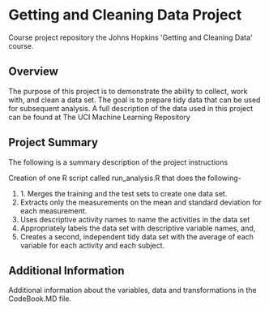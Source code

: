 <h1>Getting and Cleaning Data Project</h1>

Course project repository the Johns Hopkins 'Getting and Cleaning Data' course.

<h2>Overview</h2>

The purpose of this project is to demonstrate the ability to collect, work with, and clean a data set. The goal is to prepare tidy data that can be used for subsequent analysis. A full description of the data used in this project can be found at The UCI Machine Learning Repository

<h2>Project Summary</h2>

The following is a summary description of the project instructions

Creation of one R script called run_analysis.R that does the following-
<ol>
<li>1. Merges the training and the test sets to create one data set. 
<li>Extracts only the measurements on the mean and standard deviation for each measurement. 
<li>Uses descriptive activity names to name the activities in the data set 
<li>Appropriately labels the data set with descriptive variable names, and, 
<li>Creates a second, independent tidy data set with the average of each variable for each activity and each subject.
</ol>
<h2>Additional Information</h2>

Additional information about the variables, data and transformations in the CodeBook.MD file.
